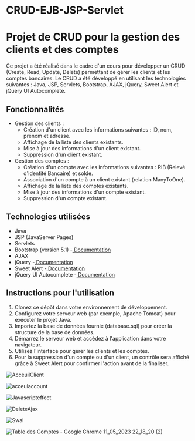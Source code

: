 # CRUD-EJB-JSP-Servlet
# <a name="_ohsy8ma3sa8t"></a>**Projet de CRUD pour la gestion des clients et des comptes**
Ce projet a été réalisé dans le cadre d'un cours pour développer un CRUD (Create, Read, Update, Delete) permettant de gérer les clients et les comptes bancaires. Le CRUD a été développé en utilisant les technologies suivantes : Java, JSP, Servlets, Bootstrap, AJAX, jQuery, Sweet Alert et jQuery UI Autocomplete.
## <a name="_wf3vgoajho0w"></a>**Fonctionnalités**
- Gestion des clients :
  - Création d'un client avec les informations suivantes : ID, nom, prénom et adresse.
  - Affichage de la liste des clients existants.
  - Mise à jour des informations d'un client existant.
  - Suppression d'un client existant.
- Gestion des comptes :
  - Création d'un compte avec les informations suivantes : RIB (Relevé d'Identité Bancaire) et solde.
  - Association d'un compte à un client existant (relation ManyToOne).
  - Affichage de la liste des comptes existants.
  - Mise à jour des informations d'un compte existant.
  - Suppression d'un compte existant.
##
## <a name="_ye46hbgbfgkn"></a><a name="_232g0kuslxtf"></a><a name="_rz1tz6758687"></a><a name="_yh628y6uy6yl"></a>**Technologies utilisées**
- Java
- JSP (JavaServer Pages)
- Servlets
- Bootstrap (version 5.1) -[ ](https://getbootstrap.com/docs/5.1/getting-started/introduction/)[Documentation](https://getbootstrap.com/docs/5.1/getting-started/introduction/)
- AJAX
- jQuery -[ ](https://code.jquery.com/jquery-3.6.0.min.js)[Documentation](https://code.jquery.com/jquery-3.6.0.min.js)
- Sweet Alert -[ ](https://sweetalert.js.org/guides/)[Documentation](https://sweetalert.js.org/guides/)
- jQuery UI Autocomplete -[ ](https://www.codeproject.com/Articles/152558/jQuery-UI-Autocomplete-with-ID)[Documentation](https://www.codeproject.com/Articles/152558/jQuery-UI-Autocomplete-with-ID)
## <a name="_hlkr8ztd200n"></a>**Instructions pour l'utilisation**
1. Clonez ce dépôt dans votre environnement de développement.
2. Configurez votre serveur web (par exemple, Apache Tomcat) pour exécuter le projet Java.
3. Importez la base de données fournie (database.sql) pour créer la structure de la base de données.
4. Démarrez le serveur web et accédez à l'application dans votre navigateur.
5. Utilisez l'interface pour gérer les clients et les comptes.
6. Pour la suppression d'un compte ou d'un client, un contrôle sera affiché grâce à Sweet Alert pour confirmer l'action avant de la finaliser.

![AcceuilClient](https://github.com/Bahri-Adem/CRUD-EJB-JSP-Servlet/assets/103949052/2d6f28cd-b87c-4ac8-98c0-0e83c6c982a8)

![acceulaccount](https://github.com/Bahri-Adem/CRUD-EJB-JSP-Servlet/assets/103949052/c6989107-76c6-42df-b44d-3997ef602f7c)

![Javascripteffect](https://github.com/Bahri-Adem/CRUD-EJB-JSP-Servlet/assets/103949052/68110f97-bf9e-47a0-905d-52ec9d62cb1f)

![DeleteAjax](https://github.com/Bahri-Adem/CRUD-EJB-JSP-Servlet/assets/103949052/2b363663-ebbb-4aaa-b60b-45d9df50c80d)

![Swal](https://github.com/Bahri-Adem/CRUD-EJB-JSP-Servlet/assets/103949052/0cbbe696-a4f5-49fa-bfd9-7f25664f485f)

![Table des Comptes - Google Chrome 11_05_2023 22_18_20 (2)](https://github.com/Bahri-Adem/CRUD-EJB-JSP-Servlet/assets/103949052/cdd80eb8-9837-4846-b799-1cb758f3d264)



